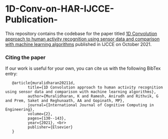 # 1D-Conv-on-HAR-IJCCE-Publication-

This repository contains the codebase for the paper titled [1D Convolution approach to human activity recognition using sensor data and comparison with machine learning algorithms](https://doi.org/10.1016/j.ijcce.2021.09.001) published in IJCCE on October 2021. <br>

### Citing the paper
If our work is useful for your own, you can cite us with the following BibTex entry:

       @article{muralidharan20211d,
              title={1D Convolution approach to human activity recognition using sensor data and comparison with machine learning algorithms}, 
              author={Muralidharan, K and Ramesh, Anirudh and Rithvik, G and Prem, Saket and Reghunaath, AA and Gopinath, MP}, 
              journal={International Journal of Cognitive Computing in Engineering}, 
              volume={2}, 
              pages={130--143},
              year={2021}, <br>
              publisher={Elsevier} 
       }
